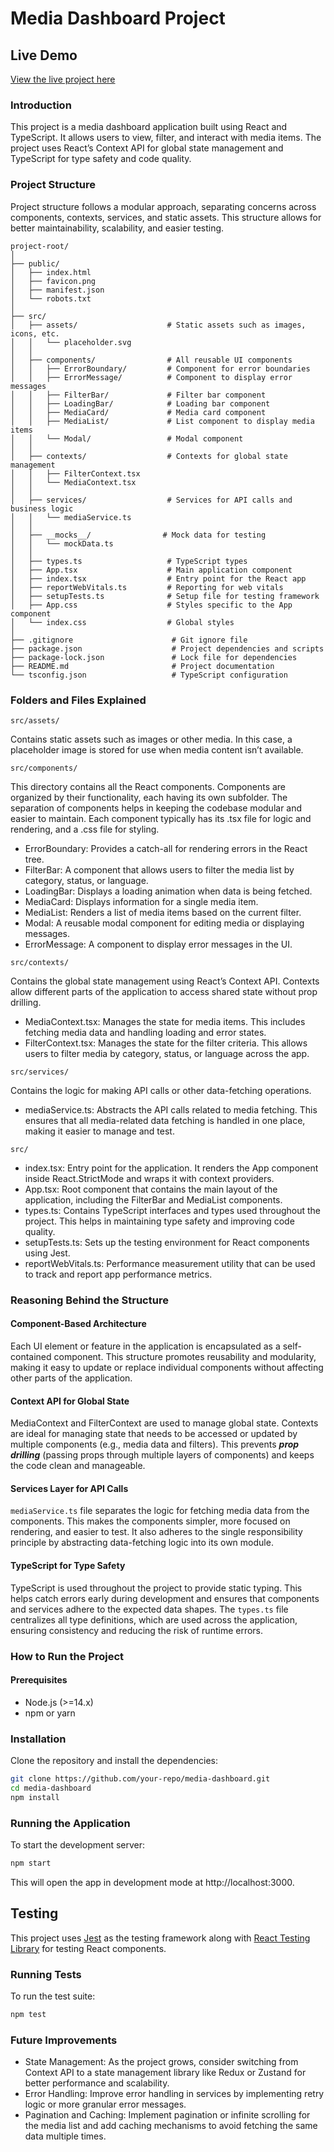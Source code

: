 # Media Dashboard Project

## Live Demo

[View the live project here](https://subly-test-sitym.ondigitalocean.app/)

### Introduction

This project is a media dashboard application built using React and TypeScript. It allows users to view, filter, and interact with media items. The project uses React’s Context API for global state management and TypeScript for type safety and code quality.

### Project Structure

Project structure follows a modular approach, separating concerns across components, contexts, services, and static assets. This structure allows for better maintainability, scalability, and easier testing.

```
project-root/
│
├── public/
│   ├── index.html
│   ├── favicon.png
│   ├── manifest.json
│   └── robots.txt
│
├── src/
│   ├── assets/                    # Static assets such as images, icons, etc.
│   │   └── placeholder.svg
│   │
│   ├── components/                # All reusable UI components
│   │   ├── ErrorBoundary/         # Component for error boundaries
│   │   ├── ErrorMessage/          # Component to display error messages
│   │   ├── FilterBar/             # Filter bar component
│   │   ├── LoadingBar/            # Loading bar component
│   │   ├── MediaCard/             # Media card component
│   │   ├── MediaList/             # List component to display media items
│   │   └── Modal/                 # Modal component
│   │
│   ├── contexts/                  # Contexts for global state management
│   │   ├── FilterContext.tsx
│   │   └── MediaContext.tsx
│   │
│   ├── services/                  # Services for API calls and business logic
│   │   └── mediaService.ts
│   │
│   ├── __mocks__/                # Mock data for testing
│   │   └── mockData.ts
│   │
│   ├── types.ts                   # TypeScript types
│   ├── App.tsx                    # Main application component
│   ├── index.tsx                  # Entry point for the React app
│   ├── reportWebVitals.ts         # Reporting for web vitals
│   ├── setupTests.ts              # Setup file for testing framework
│   ├── App.css                    # Styles specific to the App component
│   └── index.css                  # Global styles
│
├── .gitignore                      # Git ignore file
├── package.json                    # Project dependencies and scripts
├── package-lock.json               # Lock file for dependencies
├── README.md                       # Project documentation
└── tsconfig.json                   # TypeScript configuration
```

### Folders and Files Explained

`src/assets/`

Contains static assets such as images or other media. In this case, a placeholder image is stored for use when media content isn’t available.

`src/components/`

This directory contains all the React components. Components are organized by their functionality, each having its own subfolder. The separation of components helps in keeping the codebase modular and easier to maintain. Each component typically has its .tsx file for logic and rendering, and a .css file for styling.

* ErrorBoundary: Provides a catch-all for rendering errors in the React tree.
* FilterBar: A component that allows users to filter the media list by category, status, or language.
* LoadingBar: Displays a loading animation when data is being fetched.
* MediaCard: Displays information for a single media item.
* MediaList: Renders a list of media items based on the current filter.
* Modal: A reusable modal component for editing media or displaying messages.
* ErrorMessage: A component to display error messages in the UI.

`src/contexts/`

Contains the global state management using React’s Context API. Contexts allow different parts of the application to access shared state without prop drilling.

* MediaContext.tsx: Manages the state for media items. This includes fetching media data and handling loading and error states.
* FilterContext.tsx: Manages the state for the filter criteria. This allows users to filter media by category, status, or language across the app.

`src/services/`

Contains the logic for making API calls or other data-fetching operations.

* mediaService.ts: Abstracts the API calls related to media fetching. This ensures that all media-related data fetching is handled in one place, making it easier to manage and test.

`src/`

* index.tsx: Entry point for the application. It renders the App component inside React.StrictMode and wraps it with context providers.
* App.tsx: Root component that contains the main layout of the application, including the FilterBar and MediaList components.
* types.ts: Contains TypeScript interfaces and types used throughout the project. This helps in maintaining type safety and improving code quality.
* setupTests.ts: Sets up the testing environment for React components using Jest.
* reportWebVitals.ts: Performance measurement utility that can be used to track and report app performance metrics.

### Reasoning Behind the Structure

#### Component-Based Architecture

Each UI element or feature in the application is encapsulated as a self-contained component. This structure promotes reusability and modularity, making it easy to update or replace individual components without affecting other parts of the application.

#### Context API for Global State

MediaContext and FilterContext are used to manage global state. Contexts are ideal for managing state that needs to be accessed or updated by multiple components (e.g., media data and filters). This prevents ***prop drilling*** (passing props through multiple layers of components) and keeps the code clean and manageable.

#### Services Layer for API Calls

`mediaService.ts` file separates the logic for fetching media data from the components. This makes the components simpler, more focused on rendering, and easier to test. It also adheres to the single responsibility principle by abstracting data-fetching logic into its own module.

#### TypeScript for Type Safety

TypeScript is used throughout the project to provide static typing. This helps catch errors early during development and ensures that components and services adhere to the expected data shapes. The `types.ts` file centralizes all type definitions, which are used across the application, ensuring consistency and reducing the risk of runtime errors.

### How to Run the Project

#### Prerequisites

* Node.js (>=14.x)
* npm or yarn

### Installation

Clone the repository and install the dependencies:
```bash
git clone https://github.com/your-repo/media-dashboard.git
cd media-dashboard
npm install
```

### Running the Application

To start the development server:
```bash
npm start
```

This will open the app in development mode at http://localhost:3000.

## Testing

This project uses [Jest](https://jestjs.io/) as the testing framework along with [React Testing Library](https://testing-library.com/docs/react-testing-library/intro/) for testing React components.

### Running Tests

To run the test suite:
```bash
npm test
```

### Future Improvements

* State Management: As the project grows, consider switching from Context API to a state management library like Redux or Zustand for better performance and scalability.
* Error Handling: Improve error handling in services by implementing retry logic or more granular error messages.
* Pagination and Caching: Implement pagination or infinite scrolling for the media list and add caching mechanisms to avoid fetching the same data multiple times.